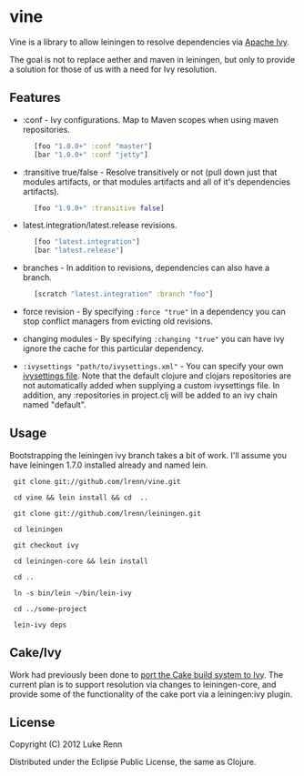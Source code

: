 # vine

Vine is a library to allow leiningen to resolve dependencies via
[Apache Ivy](http://ant.apache.org/ivy/). 

The goal is not to replace aether and maven in leiningen, but only to
provide a solution for those of us with a need for Ivy resolution.

## Features

* :conf - Ivy configurations.  Map to Maven scopes when using maven
  repositories.

```clojure
      [foo "1.0.0+" :conf "master"]
      [bar "1.0.0+" :conf "jetty"]
```      
      

* :transitive true/false - Resolve transitively or not (pull down just that modules artifacts, or that modules artifacts and all of it's dependencies artifacts).

```clojure
      [foo "1.0.0+" :transitive false]
```

* latest.integration/latest.release revisions.

```clojure      
      [foo "latest.integration"]
      [bar "latest.release"]
```

* branches - In addition to revisions, dependencies can also have a branch.  

```clojure      
      [scratch "latest.integration" :branch "foo"]
```

* force revision - By specifying `:force "true"` in a dependency you can stop conflict managers from evicting old revisions.

* changing modules - By specifying `:changing "true"` you can have ivy ignore the cache for this particular dependency.

* `:ivysettings "path/to/ivysettings.xml"` - You can specify your own [ivysettings file](http://ant.apache.org/ivy/history/latest-milestone/settings.html).  Note that the default clojure and clojars repositories are not automatically added when supplying a custom ivysettings file.  In addition, any :repositories in project.clj will be added to an ivy chain named "default".

## Usage

Bootstrapping the leiningen ivy branch takes a bit of work.  I'll
assume you have leiningen 1.7.0 installed already and named lein.

     git clone git://github.com/lrenn/vine.git

     cd vine && lein install && cd  ..

     git clone git://github.com/lrenn/leiningen.git
     
     cd leiningen
     
     git checkout ivy
     
     cd leiningen-core && lein install
     
     cd ..
     
     ln -s bin/lein ~/bin/lein-ivy
     
     cd ../some-project
     
     lein-ivy deps

     
## Cake/Ivy

Work had previously been done to
[port the Cake build system to Ivy](https://github.com/lrenn/cake/wiki/Ivy).
The current plan is to support resolution via changes to
leiningen-core, and provide some of the functionality of the cake port
via a leiningen:ivy plugin.

## License

Copyright (C) 2012 Luke Renn

Distributed under the Eclipse Public License, the same as Clojure.
